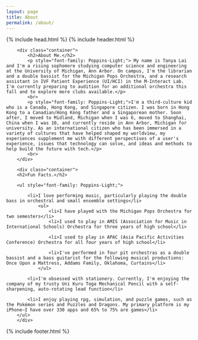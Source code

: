 ```yaml
---
layout: page
title: About
permalink: /about/
---
```

<head>
	<title>{{ site.author }} / {{ site.ab }}</title>
	<meta name="author" content="{{ site.author }}">
	<meta name="description" content="{{ page.content | strip_html | strip_newlines }}">
	<meta name="keywords" content="{{ page.meta.keywords }}">
	{% include head.html %}
</head>
<body>
	{% include header.html %}
  <main class="content">

		<div class="container">
			<h2>About Me.</h2>
			<p style="font-family: Poppins-Light;"> My name is Tanya Lai and I'm a rising sophomore studying computer science and engineering at the University of Michigan, Ann Arbor. On campus, I'm the librarian and a double bassist for the Michigan Pops Orchestra, and a research assistant in IVF Patient Experience (UI/HCI) in the M-Interact Lab. I'm currently preparing to audition for an additional orchestra this fall and to explore more clubs available.</p>
			<br>
			<p style="font-family: Poppins-Light;">I'm a third-culture kid who is a Canada, Hong Kong, and Singapore citizen. I was born in Hong Kong to a Canadian/Hong Kong father and a Singaporean mother. Soon after, I moved to Midland, Michigan when I was 6, moved to Shanghai, China when I was 10, and currently reside in Ann Arbor, Michigan for university. As an international citizen who has been immersed in a variety of cultures that have helped shaped my worldview, my experiences supplement me with different perspectives of a user's experience, issues that technology can solve, and ideas and methods to help build the future with tech.</p>
			<br>
		</div>

		<div class="container">
		<h2>Fun Facts.</h2>

		<ul style="font-family: Poppins-Light;">

			<li>I love performing music, particularly playing the double bass in orchestral and small ensemble settings</li>
				<ul>
					<li>I have played with the Michigan Pops Orchestra for two semesters</li>
					<li>I used to play in AMIS (Association for Music in International Schools) Orchestra for three years of high school</li>

					<li>I used to play in APAC (Asia Pacific Activities Conference) Orchestra for all four years of high school</li>

					<li>I've performed in four pit orchestras as a double bassist and a bass guitarist for the following musical productions: Once Upon a Mattress, Addams Family, Oklahoma, Curtains</li>
				</ul>

			<li>I'm obsessed with stationery. Currently, I'm enjoying the company of my trusty Uni Kuru Toga Mechanical Pencil with a self-sharpening, auto-rotating lead function</li>

			<li>I enjoy playing rpg, simulation, and puzzle games, such as the Pokémon series and Puzzles and Dragons. My primary platform is my iPhone–I have over 330 apps and 65% to 75% are games</li>
		</ul>
		</div>



  </main>
  {% include footer.html %}
</body>
